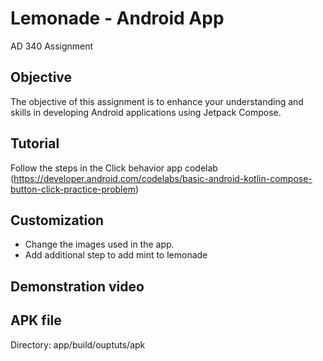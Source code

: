 # Lemonade - Android App
AD 340 Assignment

## Objective
The objective of this assignment is to enhance your understanding and skills in developing Android applications using Jetpack Compose.

## Tutorial
Follow the steps in the Click behavior app codelab (https://developer.android.com/codelabs/basic-android-kotlin-compose-button-click-practice-problem)

## Customization
- Change the images used in the app.
- Add additional step to add mint to lemonade

## Demonstration video


## APK file
Directory: app/build/ouptuts/apk
